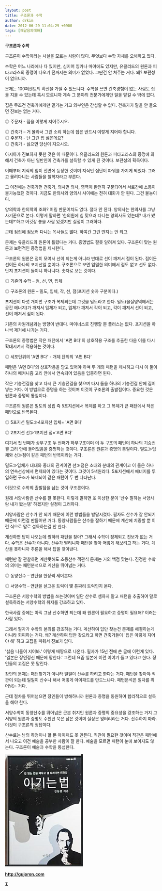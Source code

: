 ```yaml
---
layout: post
title: 구조론과 수학
author: drkim
date: 2012-06-29 11:04:29 +0900
tags: [깨달음의대화]
---
```

**구조론과 수학**

구조론이 수학이라는 사실을 모르는 사람이 많다. 무엇보다 수학 자체를 오해하고 있다. 

수학은 어느 나라에나 다 있지만, 심지어 잉카나 마야에도 있지만, 유클리드의 원론과 피타고라스의 증명이 나오기 전까지는 의미가 없었다. 그딴건 안 쳐주는 거다. 왜? 보편성이 없으니까. 

문제는 100퍼센트의 확신을 가질 수 있느냐다. 수학을 쓰면 건축경험이 없는 사람도 집을 지을 수 있는데 혹시 모르니까 계속 그 분야의 전문가에게만 일을 맡길 수 밖에 없다. 

집은 무조건 건축가에게만 맡기는 거고 외부인은 간섭할 수 없다. 건축가가 말을 안 들으면 진보는 없는 거다. 

◎ 주문자 - 집을 이렇게 지어주시오.

  
◎ 건축가 – 거 몰라서 그런 소리 하는데 집은 반드시 이렇게 지어야 합니다.   
◎ 주문자 - 난 그런 집 싫은데요?  
◎ 건축가 - 싫으면 당신이 지으시오. 

아시아가 진보하지 못한 것은 이 때문이다. 유클리드의 원론과 피타고라스의 증명에 의해서 건축가 아닌 일반인이 건축가를 설득할 수 있게 된 것이다. 보편성의 획득이다. 

이때부터 지식의 힘이 전면에 등장한 것이며 지식인 집단이 파워를 가지게 되었다. 그러고 몰려다니는 사람들을 철학자라고 부른다. 

그 이전에는 건축가면 건축가, 의사면 의사, 영역이 완전히 구분되어서 서로간에 소통이 불가능했던 것이다. 지금도 한의사와 양의사 사이에는 전혀 대화가 안 된다. 그건 불능이다. 

양의학과 한의학의 조화? 어림 반푼어치도 없다. 절대 안 된다. 양의사는 한의사를 그냥 사기꾼으로 본다. 이렇게 말하면 '한의원에 침 맞으러 다니는 양의사도 있는데? 내가 봤는데?'하고 어깃장 놓을 사람 있겠지만 실정이 그러하다. 

근데 점집에 점보러 다니는 목사들도 많다. 하여간 그런 딴지는 안 되고. 

문제는 유클리드의 원론이 틀렸다는 거다. 증명법도 잘못 알려져 있다. 구조론이 맞는 원론과 보편적인 증명법을 제시한다. 

구조론의 원론은 점이 모여서 선이 되는게 아니라 반대로 선이 깨져서 점이 된다. 점이든 선이든 하나의 포지션일 뿐이다. 구조론으로 보면 엄밀한 의미에서 점도 없고 선도 없다. 단지 포지션이 둘이냐 하나냐다. 숫자로 보는 것이다. 

◎ 기존의 수학 – 점, 선, 면, 입체

  
◎ 구조론의 원론 – 밀도, 입체, 각, 선, 점(포지션 숫자 구분이다.) 

포지션이 다섯 개이면 구조가 복제되는데 그것을 밀도라고 한다. 밀도(물질영역에서는 공간 에너지)가 깨져서 입체가 되고, 입체가 깨져서 각이 되고, 각이 깨져서 선이 되고, 선이 깨져서 점이 된다. 

기존의 차원개념과는 방향이 반대다. 마이너스로 진행할 뿐 플러스는 없다. 포지션을 하나씩 제거해 나가는 거다. 

구조론의 증명법은 작은 패턴에서 'A면 B다'의 상호작용 구조를 추출한 다음 이를 다시 확대시켜서 적용하는 것이다. 

◎ 세포단위의 'A면 B다' - 개체 단위의 'A면 B다' 

패턴은 'A면 B다'의 상호작용을 담고 있어야 하며 두 개의 패턴을 제시하고 다시 이 둘이 하나의 메커니즘 고리 안에서 연속되어 있음을 입증하면 된다. 

작은 기승전결을 찾고 다시 큰 기승전결을 찾으며 다시 둘을 하나의 기승전결 안에 집어넣는 거다. 이 방법으로 증명을 하는 것이며 이것이 구조론의 출발점이다. 중요한 것은 원론과 증명의 통일이다. 

구조론의 원론은 밀도의 성립 즉 5포지션에서 복제를 하고 그 복제가 큰 패턴에서 작은 패턴으로 반복된다. 

◎ 5포지션 밀도≫4포지션 입체= 'A면 B다'

  
◎ 2포지션 선≫1포지션 점='A면 B다' 

여기서 첫 번째가 상부구조 두 번째가 하부구조이며 이 두 구조의 패턴이 하나의 기승전결 고리 안에 들어있음을 증명하는 것이다. 구조론은 원론과 증명의 통일이다. 밀도≫입체와 선≫점이 같은 패턴의 반복이라는 거다. 

밀도≫입체가 대대와 중대의 관계이면 선≫점은 소대와 분대의 관계이고 이 둘은 하나의 연속선상에서 편제되어 있다는 것이다. 그것이 5색원리다. 5포지션에서 에너지를 투입하면 구조가 복제되어 같은 패턴이 두 번 나타난다. 

이것으로 수학의 출발점을 삼는 것이 구조론이다. 

원래 서양사람은 산수를 잘 못한다. 이렇게 말하면 또 이상한 분이 '산수 잘하는 서양사람 내가 봤는뎅' 하겠지만 실정이 그러하다. 

서양사람은 산수가 안 되기 때문에 이런 방법들을 발달시켰다. 필자도 산수가 잘 안되기 때문에 이런걸 만들어낸 거다. 동양사람들은 산수를 잘하기 때문에 계산에 치중할 뿐 이런 식으로 말로 설득하는걸 안 한다. 

계산하면 답이 나오는데 뭣하러 패턴을 찾아? 그래서 수학이 정체되고 진보가 없는 거다. 수학은 산수가 아니다. 산수가 딸리니까 패턴을 찾아 어떻게 해보려고 하는 거다. 계산을 못하니까 추론을 해서 답을 찾아낸다. 

패턴만 잘 관찰하면 계산못해도 초등산수 객관식 문제는 거의 백점 맞는다. 진정한 수학의 의미는 패턴분석으로 계산을 뛰어넘는 거다. 

◎ 동양산수 – 연탄을 한장씩 세어본다.

  
◎ 서양수학 – 연탄을 싣고온 트럭이 몇 톤짜리 트럭인지 본다. 

구조론은 서양수학의 방법을 쓰는것이며 일단 산수로 셈하지 말고 패턴을 추출하여 말로 설득하라는 서양수학의 취지를 강조하고 있다. 

한국사람 중에는 아직 그냥 산수하면 되는데 왜 원론이 필요하고 증명이 필요해? 이러는 사람 있다. 

그래서 필자가 수학의 본의를 강조하는 거다. 계산하여 답만 찾는건 문제를 해결하는게 아니라 회피하는 거다. 왜? 계산하여 답만 찾으라고 하면 건축가들이 '집은 이렇게 지어야 해' 하고 고집을 피워서 진보가 없다. 

'싫음 니들이 지어봐.' 이렇게 배짱으로 나온다. 필자가 15년 전에 쓴 글에 이런게 있다. '일본은 장인정신 때문에 망한다.' 그런데 요즘 일본에 이런 이야기 돌고 있다고 한다. 장인들의 고집은 못 말린다. 

장인의 문제는 패턴찾기가 아니라 일일이 산수를 하려고 한다는 거다. 패턴을 찾아야 직관이 되는데 일일이 산수나 해서 어떻게 아이패드를 만드느냐다. 패턴분석은 절차를 뛰어넘는 거다. 

근데 절차를 뛰어넘으면 장인들이 방해하니까 원론과 증명을 동원하여 합리적으로 설득을 해야 한다. 

서양수학이 동양산수를 뛰어넘은 근본 취지인 원론과 증명의 중요성을 강조하는 거지 그 서양의 원론과 증명도 수천년 묵은 낡은 것이며 실상은 엉터리라는 거다. 산수하지 마라. 이것이 구조론의 정답이다. 

산수로는 남의 하청이나 할 뿐 아이패드 못 만든다. 직관이 필요한 것이며 직관은 패턴에서 나오고 이건 예술을 공부한 사람이 잘 한다. 예술을 모르면 패턴이 눈에 보이지도 않는다. 구조론이 예술과 수학을 통섭한다. 











![](/files/attach/images/199/290/248/123456.JPG)







**http://gujoron.com** 


**∑**